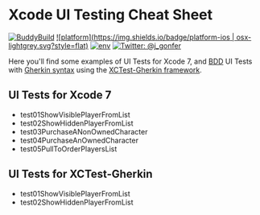 # Xcode UI Testing Cheat Sheet
[![BuddyBuild](https://dashboard.buddybuild.com/api/statusImage?appID=577a31116ef5830100d98722&branch=master&build=latest)](https://dashboard.buddybuild.com/apps/577a31116ef5830100d98722/build/latest)
[![platform](https://img.shields.io/badge/platform-ios | osx-lightgrey.svg?style=flat)](https://developer.apple.com/ios/)
[![env](https://img.shields.io/badge/env-xcode_7.3.1-lightgrey.svg?style=flat)](https://developer.apple.com/xcode/)
[![Twitter: @j_gonfer](https://img.shields.io/badge/contact-@j__gonfer-yellow.svg?style=flat)](https://twitter.com/j_gonfer)

Here you'll find some examples of UI Tests for Xcode 7, and [BDD](https://en.wikipedia.org/wiki/Behavior-driven_development) UI Tests with [Gherkin syntax](https://github.com/cucumber/cucumber/wiki/Gherkin) using the [XCTest-Gherkin framework](ps://github.com/net-a-porter-mobile/XCTest-Gherkin).

## UI Tests for Xcode 7
- test01ShowVisiblePlayerFromList  
- test02ShowHiddenPlayerFromList    
- test03PurchaseANonOwnedCharacter  
- test04PurchaseAnOwnedCharacter  
- test05PullToOrderPlayersList

## UI Tests for XCTest-Gherkin
- test01ShowVisiblePlayerFromList
- test02ShowHiddenPlayerFromList
